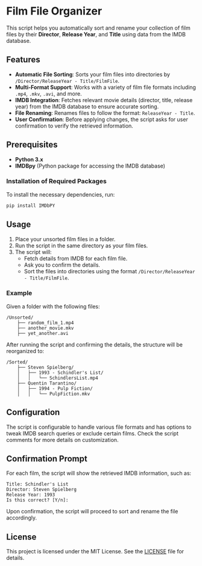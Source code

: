 
# Film File Organizer

This script helps you automatically sort and rename your collection of film files by their **Director**, **Release Year**, and **Title** using data from the IMDB database.

## Features

- **Automatic File Sorting**: Sorts your film files into directories by `/Director/ReleaseYear - Title/FilmFile`.
- **Multi-Format Support**: Works with a variety of film file formats including `.mp4`, `.mkv`, `.avi`, and more.
- **IMDB Integration**: Fetches relevant movie details (director, title, release year) from the IMDB database to ensure accurate sorting.
- **File Renaming**: Renames files to follow the format: `ReleaseYear - Title`.
- **User Confirmation**: Before applying changes, the script asks for user confirmation to verify the retrieved information.

## Prerequisites

- **Python 3.x**
- **IMDBpy** (Python package for accessing the IMDB database)

### Installation of Required Packages

To install the necessary dependencies, run:

```bash
pip install IMDbPY
```

## Usage

1. Place your unsorted film files in a folder.
2. Run the script in the same directory as your film files.
3. The script will:
    - Fetch details from IMDB for each film file.
    - Ask you to confirm the details.
    - Sort the files into directories using the format `/Director/ReleaseYear - Title/FilmFile`.

### Example

Given a folder with the following files:

```
/Unsorted/
    ├── random_film_1.mp4
    ├── another_movie.mkv
    ├── yet_another.avi
```

After running the script and confirming the details, the structure will be reorganized to:

```
/Sorted/
    ├── Steven Spielberg/
    │   ├── 1993 - Schindler's List/
    │   │   └── SchindlersList.mp4
    ├── Quentin Tarantino/
    │   ├── 1994 - Pulp Fiction/
    │   │   └── PulpFiction.mkv
```

## Configuration

The script is configurable to handle various file formats and has options to tweak IMDB search queries or exclude certain films. Check the script comments for more details on customization.

## Confirmation Prompt

For each film, the script will show the retrieved IMDB information, such as:

```
Title: Schindler's List
Director: Steven Spielberg
Release Year: 1993
Is this correct? [Y/n]:
```

Upon confirmation, the script will proceed to sort and rename the file accordingly.

## License

This project is licensed under the MIT License. See the [LICENSE](LICENSE) file for details.
